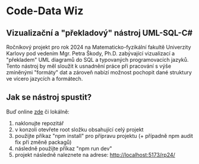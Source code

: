 # Code-Data Wiz
## Vizualizační a "překladový" nástroj UML-SQL-C# 

Ročníkový projekt pro rok 2024 na Matematicko-fyzikální fakultě Univerzity Karlovy pod vedením Mgr. Petra Škody, Ph.D. zabývající vizualizací a "překladem" UML diagramů do SQL a typovaných programovacích jazyků. Tento nástroj by měl sloužit k usnadnění práce při pracování s výše zmíněnými "formáty" dat a zároveň nabízí možnost pochopit dané struktury ve vícero jazycích a formátech.

## Jak se nástroj spustit?
Buď online [zde](https://xmon3r.github.io/rp24/) či lokálně:

1. naklonujte repozitář
2. v konzoli otevřete root složku obsahující celý projekt
3. použijte příkaz "npm install" pro přípravu projektu (+ případně npm audit fix při změně packagů)
4. následně použijte příkaz "npm run dev" 
5. projekt následně naleznete na adrese: [http://localhost:5173/rp24/](http://localhost:5173/rp24/) 
